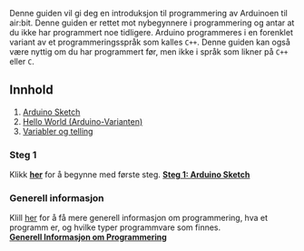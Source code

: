 Denne guiden vil gi deg en introduksjon til programmering av Arduinoen til air:bit. Denne guiden er rettet mot nybegynnere i programmering og antar at du ikke har programmert noe tidligere. Arduino programmeres i en forenklet variant av et programmeringsspråk som kalles `C++`. Denne guiden kan også være nyttig om du har programmert før, men ikke i språk som likner på `C++` eller `C`.

## Innhold

1. [Arduino Sketch][empty-sketch]
1. [Hello World (Arduino-Varianten)][hello-world]
1. [Variabler og telling][variables]

### Steg 1

Klikk **[her][empty-sketch]** for å begynne med første steg.
**[Steg 1: Arduino Sketch][empty-sketch]**

### Generell informasjon

Klill [her][general-info] for å få mere generell informasjon om programmering, hva et programm er, og hvilke typer programmvare som finnes.  
**[Generell Informasjon om Programmering][general-info]**

[general-info]: ./Generell-informasjon-om-programmering
[empty-sketch]: ./Tom-Arduino-Sketch
[hello-world]: ./Arduino-varianten-av-Hello-World
[variables]: ./Variabler-og-telling-i-Arduino

